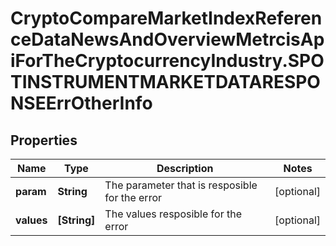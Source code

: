 # CryptoCompareMarketIndexReferenceDataNewsAndOverviewMetrcisApiForTheCryptocurrencyIndustry.SPOTINSTRUMENTMARKETDATARESPONSEErrOtherInfo

## Properties

Name | Type | Description | Notes
------------ | ------------- | ------------- | -------------
**param** | **String** | The parameter that is resposible for the error | [optional] 
**values** | **[String]** | The values resposible for the error | [optional] 


